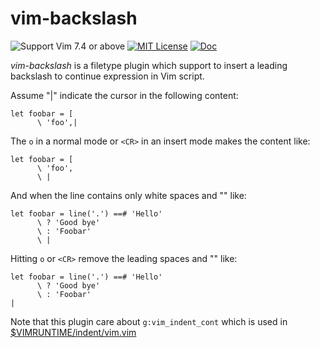 # vim-backslash

![Support Vim 7.4 or above](https://img.shields.io/badge/support-Vim%207.4%20or%20above-yellowgreen.svg?style=flat-square)
[![MIT License](https://img.shields.io/badge/license-MIT-blue.svg?style=flat-square)](LICENSE.md)
[![Doc](https://img.shields.io/badge/doc-%3Ah%20vim--backslash-orange.svg?style=flat-square)](doc/vim-backslash.txt)

_vim-backslash_ is a filetype plugin which support to insert a leading backslash to continue expression in Vim script.

Assume "|" indicate the cursor in the following content:

```vim
let foobar = [
      \ 'foo',|
```

The `o` in a normal mode or `<CR>` in an insert mode makes the content like:

```vim
let foobar = [
      \ 'foo',
      \ |
```

And when the line contains only white spaces and "\" like:

```vim
let foobar = line('.') ==# 'Hello'
      \ ? 'Good bye'
      \ : 'Foobar'
      \ |
```

Hitting `o` or `<CR>` remove the leading spaces and "\" like:

```vim
let foobar = line('.') ==# 'Hello'
      \ ? 'Good bye'
      \ : 'Foobar'
|
```

Note that this plugin care about `g:vim_indent_cont` which is used in
[\$VIMRUNTIME/indent/vim.vim](https://github.com/vim/vim/blob/master/runtime/indent/vim.vim)
